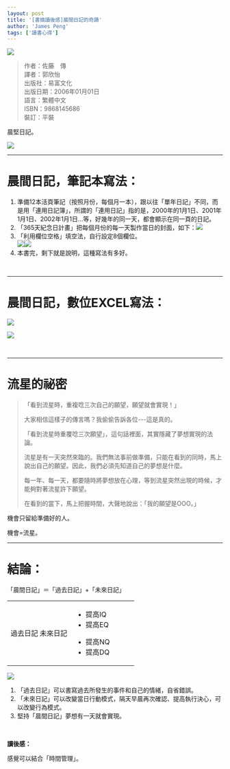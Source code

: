 ```yaml
---
layout: post
title: '[書摘讀後感]晨間日記的奇蹟'
author: 'James Peng'
tags: ['讀書心得']
---
```


![](https://lh6.googleusercontent.com/-VHcgRuelymw/USxFRFceIuI/AAAAAAAAGVE/BSWveUkmx3s/s984/25+-+2)

> 作者：佐藤　傳  
> 譯者：郭欣怡  
> 出版社：易富文化  
> 出版日期：2006年01月01日  
> 語言：繁體中文  
> ISBN：9868145686  
> 裝訂：平裝

晨堅日記。

![](https://lh3.googleusercontent.com/-UVT3dVEPPcA/USxFRDDD1lI/AAAAAAAAGU8/_STFW9NDe1c/s984/25+-+1)

* * * * *

# 晨間日記，筆記本寫法：

1.  準備12本活頁筆記（按照月份，每個月一本），跟以往「單年日記」不同，而是用「連用日記簿」，所謂的「連用日記」指的是，2000年的1月1日、2001年1月1日、2002年1月1日…等，好幾年的同一天，都會顯示在同一頁的日記。
2.  「365天紀念日計畫」把每個月份的每一天製作當日的封面，如下：![](https://lh5.googleusercontent.com/-Ip0__klC9mQ/USxF-G_2X8I/AAAAAAAAUKY/O66Qx72fZxs/s1597/IMG_3539.JPG)
3.  「利用欄位空格」填空法，自行設定8個欄位。  
    ![](https://lh6.googleusercontent.com/-CKfb5UonwTc/USxF83vwhRI/AAAAAAAAUKU/J-9AZ4Ax4w0/s1597/IMG_3538.JPG)![](https://lh3.googleusercontent.com/-PVkEQjyU9G8/USxF7kNWN9I/AAAAAAAAUIY/_ZvTWfgrspI/s1597/IMG_3537.JPG)
4.  本書完，剩下就是說明，這種寫法有多好。

 

* * * * *

# 晨間日記，數位EXCEL寫法：

![](https://lh3.googleusercontent.com/-c4Ser_Lri98/USxF_Lj2AxI/AAAAAAAAUJI/FPPtD0KpB5M/s1597/IMG_3541.JPG)

![](https://lh4.googleusercontent.com/-WEh20a7rnJo/US72ByTnKpI/AAAAAAAAGXs/9Q3uIQ6db2k/s984/27+-+1)

 

* * * * *

# 流星的祕密

> 「看到流星時，重複唸三次自己的願望，願望就會實現！」
>
> 大家相信這樣子的傳言嗎？我偷偷告訴各位---這是真的。
>
> 「看到流星時重覆唸三次願望」，這句話裡面，其實隱藏了夢想實現的法論。
>
> 流星是有一天突然來臨的。我們無法事前做準備，只能在看到的同時，馬上說出自己的願望。因此，我們必須先知道自己的夢想是什麼。
>
> 每一年、每一天，都要隨時將夢想放在心理，等到流星突然出現的時候，才能夠對著流星許下願望。
>
> 在看到的當下，馬上把握時間，大聲地說出：「我的願望是OOO。」

機會只留給準備好的人。

機會=流星。

* * * * *

# 結論：

「晨間日記」＝「過去日記」+「未來日記」

<table>
<colgroup>
<col width="50%" />
<col width="50%" />
</colgroup>
<tbody>
<tr class="odd">
<td align="left">過去日記
未來日記</td>
<td align="left"><ul>
<li>提高IQ</li>
<li>提高EQ</li>
</ul>
<ul>
<li>提高NQ</li>
<li>提高DQ</li>
</ul></td>
</tr>
</tbody>
</table>

![](https://lh3.googleusercontent.com/-tDOgYST7Igg/USxF5UP_fmI/AAAAAAAAUIA/VY_-P7koJ6I/s1597/IMG_3533.JPG)

1.  「過去日記」可以書寫過去所發生的事件和自己的情緒，自省錯誤。
2.  「未來日記」可以改變當日行動模式，隔天早晨再次確認、提高執行決心，可以改變行為模式。
3.  堅持「晨間日記」夢想有一天就會實現。

 

**讀後感：**

感覺可以結合「時間管理」。

